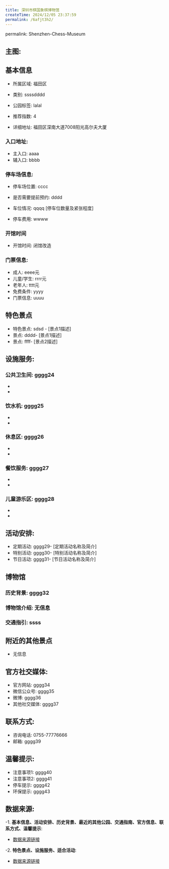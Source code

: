 ```yaml
---
title: 深圳市棋国象棋博物馆
createTime: 2024/12/05 23:37:59
permalink: /6afjt3h2/
---
```

permalink: Shenzhen-Chess-Museum
## 主图:
<ImageCard
image="https://cn.bing.com/th?id=OHR.AlfanzinaLighthouse_ZH-CN9704515669_1920x1080.webp"
title= "深圳市棋国象棋博物馆"
description= ""
date="2024/12/05"
href="/"
author="市文化广电旅游体育局"
/>
## 基本信息

- 所属区域: 福田区

- 类别: ssssdddd

- 公园标签: lalal

- 推荐指数: 4

- 详细地址: 福田区深南大道7008阳光高尔夫大厦

### 入口地址:
- 主入口: aaaa
- 辅入口: bbbb
### 停车场信息:
- 停车场位置: cccc

- 是否需要提前预约: dddd

- 车位情况: qqqq [停车位数量及紧张程度]

- 停车费用: wwww

### 开馆时间
- 开馆时间: 闭馆改造

### 门票信息:
- 成人: eeee元
- 儿童/学生: rrrr元
- 老年人: tttt元
- 免费条件: yyyy
- 门票信息: uuuu
## 特色景点
- 特色景点: sdsd - [景点1描述]
- 景点: dddd- [景点1描述]
- 景点: ffff- [景点2描述]
## 设施服务:
### 公共卫生间: gggg24
- 
- 
### 饮水机: gggg25
- 
- 
### 休息区: gggg26
- 
- 
### 餐饮服务: gggg27
- 
- 
### 儿童游乐区: gggg28
- 
- 
## 活动安排:
- 定期活动: gggg29- [定期活动名称及简介]
- 特别活动: gggg30- [特别活动名称及简介]
- 节日活动: gggg31- [节日活动名称及简介]
## 博物馆
### 历史背景: gggg32
### 博物馆介绍: 无信息
### 交通指引: ssss

## 附近的其他景点
- 无信息

## 官方社交媒体:
- 官方网站: gggg34
- 微信公众号: gggg35
- 微博: gggg36
- 其他社交媒体: gggg37

## 联系方式:
- 咨询电话: 0755-77776666
- 邮箱: gggg39

## 温馨提示:
- 注意事项1: gggg40
- 注意事项2: gggg41
- 停车提示: gggg42
- 环保提示: gggg43

## 数据来源:
-1. **基本信息、活动安排、历史背景、最近的其他公园、交通指南、官方信息、联系方式、温馨提示**:
- [数据来源链接](http://wtl.sz.gov.cn/ggfw/whl/bwgylb/index.html)

-2. **特色景点、设施服务、适合活动**:
- [数据来源链接](http://wtl.sz.gov.cn/ggfw/whl/bwgylb/index.html)

